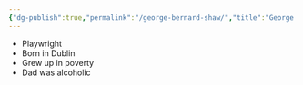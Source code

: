```yaml
---
{"dg-publish":true,"permalink":"/george-bernard-shaw/","title":"George Bernard Shaw","tags":["english","literature"],"created":"","updated":""}
---
```



- Playwright
- Born in Dublin
- Grew up in poverty
- Dad was alcoholic
